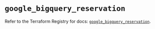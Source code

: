 # `google_bigquery_reservation`

Refer to the Terraform Registry for docs: [`google_bigquery_reservation`](https://registry.terraform.io/providers/drfaust92/google/4.16.4/docs/resources/bigquery_reservation).
